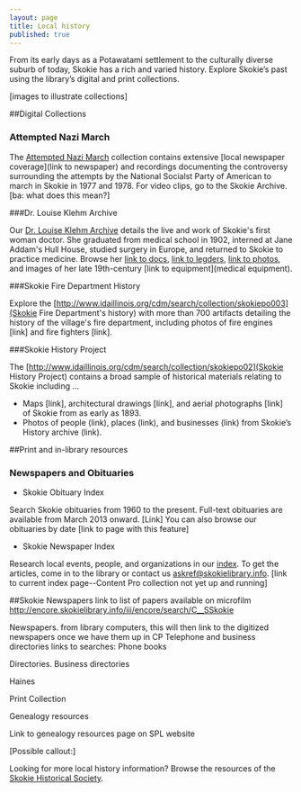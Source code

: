 ```yaml
---
layout: page
title: Local history
published: true
---
```


From its early days as a Potawatami settlement to the culturally diverse suburb of today, Skokie has a rich and varied history. Explore Skokie’s past using the library’s digital and print collections. 

[images to illustrate collections]

##Digital Collections

### Attempted Nazi March

The [Attempted Nazi March](http://encore.skokielibrary.info/iii/cpro/CollectionViewPage.external;jsessionid=CAD41B18B5ABBEE26CD4D9069EEF9F2C?lang=eng&sp=1000004&suite=def) collection contains extensive [local newspaper coverage](link to newspaper) and recordings documenting the controversy surrounding the attempts by the National Socialst Party of American to march in Skokie in 1977 and 1978. For video clips, go to the Skokie Archive. [ba: what does this mean?]

###Dr. Louise Klehm Archive

Our [Dr. Louise Klehm Archive](http://idaillinois.org/cdm/search/collection/skokiepo004/) details the live and work of Skokie's first woman doctor. She graduated from medical school in 1902, interned at Jane Addam's Hull House, studied surgery in Europe, and returned to Skokie to practice medicine. Browse her [link to docs](documents), [link to legders](ledgers), [link to photos](photos), and images of her late 19th-century [link to equipment](medical equipment).

###Skokie Fire Department History

Explore the [http://www.idaillinois.org/cdm/search/collection/skokiepo003](Skokie Fire Department's history) with more than 700 artifacts detailing the history of the village's fire department, including photos of fire engines [link] and fire fighters [link].

###Skokie History Project

The [http://www.idaillinois.org/cdm/search/collection/skokiepo02](Skokie History Project) contains a broad sample of historical materials relating to Skokie including ...

- Maps [link], architectural drawings [link], and aerial photographs [link] of Skokie from as early as 1893.
- Photos of people (link), places (link), and businesses (link) from Skokie’s History archive (link).

##Print and in-library resources

### Newspapers and Obituaries

- Skokie Obituary Index

Search Skokie obituaries from 1960 to the present. Full-text obituaries are available from March 2013 onward. [Link] You can also browse our obituaries by date [link to page with this feature]

- Skokie Newspaper Index

Research local events, people, and organizations in our [index](http://articles.skokielibrary.info/newsindex.php). To get the articles, come in to the library or contact us askref@skokielibrary.info.
[link to current index page--Content Pro collection not yet up and running]

##Skokie Newspapers
link to list of papers available on microfilm
http://encore.skokielibrary.info/iii/encore/search/C__SSkokie 

Newspapers. from library computers, this will then link to the digitized newspapers once we have them up in CP
Telephone and business directories
links to searches: 
Phone books
 
Directories.
Business directories

Haines

Print Collection

Genealogy resources

Link to genealogy resources page on SPL website

[Possible callout:]

Looking for more local history information? Browse the resources of the [Skokie Historical Society](http://www.skokiehistory.info).